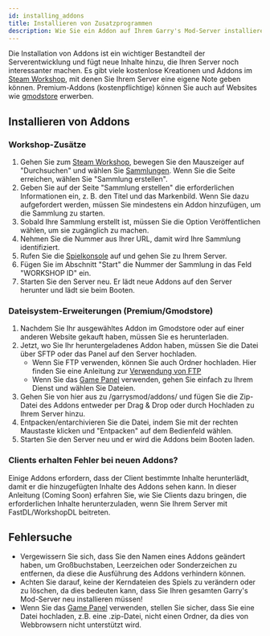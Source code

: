 ```yaml
---
id: installing_addons
title: Installieren von Zusatzprogrammen
description: Wie Sie ein Addon auf Ihrem Garry's Mod-Server installieren.
---
```


Die Installation von Addons ist ein wichtiger Bestandteil der Serverentwicklung und fügt neue Inhalte hinzu, die Ihren Server noch interessanter machen. Es gibt viele kostenlose Kreationen und Addons im [Steam Workshop](https://steamcommunity.com/app/4000/workshop/), mit denen Sie Ihrem Server eine eigene Note geben können. Premium-Addons (kostenpflichtige) können Sie auch auf Websites wie [gmodstore](https://gmodstore.com) erwerben.

## Installieren von Addons
### Workshop-Zusätze
1. Gehen Sie zum [Steam Workshop](https://steamcommunity.com/app/4000/workshop/), bewegen Sie den Mauszeiger auf "Durchsuchen" und wählen Sie [Sammlungen](https://steamcommunity.com/workshop/browse/?appid=4000&browsesort=trend&section=collections). Wenn Sie die Seite erreichen, wählen Sie "Sammlung erstellen".
2. Geben Sie auf der Seite "Sammlung erstellen" die erforderlichen Informationen ein, z. B. den Titel und das Markenbild. Wenn Sie dazu aufgefordert werden, müssen Sie mindestens ein Addon hinzufügen, um die Sammlung zu starten.
3. Sobald Ihre Sammlung erstellt ist, müssen Sie die Option Veröffentlichen wählen, um sie zugänglich zu machen.
4. Nehmen Sie die Nummer aus Ihrer URL, damit wird Ihre Sammlung identifiziert.
5. Rufen Sie die [Spielkonsole](https://hrzn.link/panel) auf und gehen Sie zu Ihrem Server.
6. Fügen Sie im Abschnitt "Start" die Nummer der Sammlung in das Feld "WORKSHOP ID" ein.
7. Starten Sie den Server neu. Er lädt neue Addons auf den Server herunter und lädt sie beim Booten.

### Dateisystem-Erweiterungen (Premium/Gmodstore)
1. Nachdem Sie Ihr ausgewähltes Addon im Gmodstore oder auf einer anderen Website gekauft haben, müssen Sie es herunterladen.
2. Jetzt, wo Sie Ihr heruntergeladenes Addon haben, müssen Sie die Datei über SFTP oder das Panel auf den Server hochladen.
   - Wenn Sie FTP verwenden, können Sie auch Ordner hochladen. Hier finden Sie eine Anleitung zur [Verwendung von FTP](https://docs.hrznhosting.com/knowledgebase/general/using_ftp)
   - Wenn Sie das [Game Panel](https://hrzn.link/panel) verwenden, gehen Sie einfach zu Ihrem Dienst und wählen Sie Dateien.
5. Gehen Sie von hier aus zu /garrysmod/addons/ und fügen Sie die Zip-Datei des Addons entweder per Drag & Drop oder durch Hochladen zu Ihrem Server hinzu.
6. Entpacken/entarchivieren Sie die Datei, indem Sie mit der rechten Maustaste klicken und "Entpacken" auf dem Bedienfeld wählen.
7. Starten Sie den Server neu und er wird die Addons beim Booten laden.

### Clients erhalten Fehler bei neuen Addons?
Einige Addons erfordern, dass der Client bestimmte Inhalte herunterlädt, damit er die hinzugefügten Inhalte des Addons sehen kann. In dieser Anleitung (Coming Soon) erfahren Sie, wie Sie Clients dazu bringen, die erforderlichen Inhalte herunterzuladen, wenn Sie Ihrem Server mit FastDL/WorkshopDL beitreten.

## Fehlersuche
* Vergewissern Sie sich, dass Sie den Namen eines Addons geändert haben, um Großbuchstaben, Leerzeichen oder Sonderzeichen zu entfernen, da diese die Ausführung des Addons verhindern können.
* Achten Sie darauf, keine der Kerndateien des Spiels zu verändern oder zu löschen, da dies bedeuten kann, dass Sie Ihren gesamten Garry's Mod-Server neu installieren müssen!
* Wenn Sie das [Game Panel](https://hrzn.link/panel) verwenden, stellen Sie sicher, dass Sie eine Datei hochladen, z.B. eine .zip-Datei, nicht einen Ordner, da dies von Webbrowsern nicht unterstützt wird.